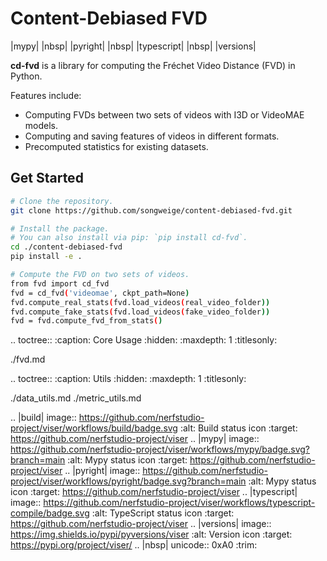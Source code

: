 # Content-Debiased FVD

|mypy| |nbsp| |pyright| |nbsp| |typescript| |nbsp| |versions|

**cd-fvd** is a library for computing the Fréchet Video Distance (FVD) in Python.

Features include:

- Computing FVDs between two sets of videos with I3D or VideoMAE models.
- Computing and saving features of videos in different formats.
- Precomputed statistics for existing datasets.

## Get Started

```bash
# Clone the repository.
git clone https://github.com/songweige/content-debiased-fvd.git

# Install the package.
# You can also install via pip: `pip install cd-fvd`.
cd ./content-debiased-fvd
pip install -e .

# Compute the FVD on two sets of videos.
from fvd import cd_fvd
fvd = cd_fvd('videomae', ckpt_path=None)
fvd.compute_real_stats(fvd.load_videos(real_video_folder))
fvd.compute_fake_stats(fvd.load_videos(fake_video_folder))
fvd = fvd.compute_fvd_from_stats()
```

<!-- prettier-ignore-start -->

.. toctree::
   :caption: Core Usage
   :hidden:
   :maxdepth: 1
   :titlesonly:

   ./fvd.md


.. toctree::
   :caption: Utils
   :hidden:
   :maxdepth: 1
   :titlesonly:

   ./data_utils.md
   ./metric_utils.md


.. |build| image:: https://github.com/nerfstudio-project/viser/workflows/build/badge.svg
   :alt: Build status icon
   :target: https://github.com/nerfstudio-project/viser
.. |mypy| image:: https://github.com/nerfstudio-project/viser/workflows/mypy/badge.svg?branch=main
   :alt: Mypy status icon
   :target: https://github.com/nerfstudio-project/viser
.. |pyright| image:: https://github.com/nerfstudio-project/viser/workflows/pyright/badge.svg?branch=main
   :alt: Mypy status icon
   :target: https://github.com/nerfstudio-project/viser
.. |typescript| image:: https://github.com/nerfstudio-project/viser/workflows/typescript-compile/badge.svg
   :alt: TypeScript status icon
   :target: https://github.com/nerfstudio-project/viser
.. |versions| image:: https://img.shields.io/pypi/pyversions/viser
   :alt: Version icon
   :target: https://pypi.org/project/viser/
.. |nbsp| unicode:: 0xA0
   :trim:

<!-- prettier-ignore-end -->
